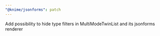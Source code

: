 ```yaml
---
"@knime/jsonforms": patch
---
```


Add possibility to hide type filters in MultiModeTwinList and its jsonforms renderer
